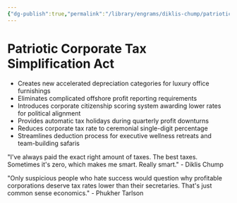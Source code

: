 ```yaml
---
{"dg-publish":true,"permalink":"/library/engrams/diklis-chump/patriotic-corporate-tax-simplification-act/","tags":["DC/Aristocracy","DC/AS1"]}
---
```


# Patriotic Corporate Tax Simplification Act

- Creates new accelerated depreciation categories for luxury office furnishings
- Eliminates complicated offshore profit reporting requirements
- Introduces corporate citizenship scoring system awarding lower rates for political alignment
- Provides automatic tax holidays during quarterly profit downturns
- Reduces corporate tax rate to ceremonial single-digit percentage
- Streamlines deduction process for executive wellness retreats and team-building safaris

"I've always paid the exact right amount of taxes. The best taxes. Sometimes it's zero, which makes me smart. Really smart." - Diklis Chump

"Only suspicious people who hate success would question why profitable corporations deserve tax rates lower than their secretaries. That's just common sense economics." - Phukher Tarlson
